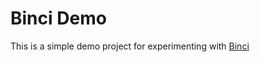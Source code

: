 # Binci Demo

This is a simple demo project for experimenting with [Binci](https://github.com/binci/binci)
